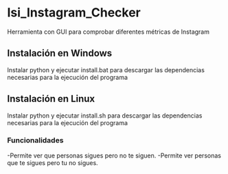 # Isi_Instagram_Checker
 Herramienta con GUI para comprobar diferentes métricas de Instagram

 ## Instalación en Windows
 Instalar python y ejecutar install.bat para descargar las dependencias necesarias para la ejecución del programa

 ## Instalación en Linux
 Instalar python y ejecutar install.sh para descargar las dependencias necesarias para la ejecución del programa

 ### Funcionalidades
 -Permite ver que personas sigues pero no te siguen.
 -Permite ver personas que te sigues pero tu no sigues.
